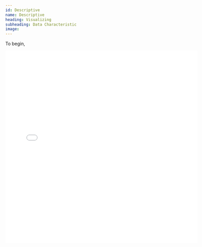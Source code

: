 ```yaml
---
id: Descriptive
name: Descriptive
heading: Visualizing
subheading: Data Characteristic
image: 
---
```


To begin,	

<iframe src="./assets/plots/AccousticFeaturePlot.html" width="600" height="600" style="border:none;">